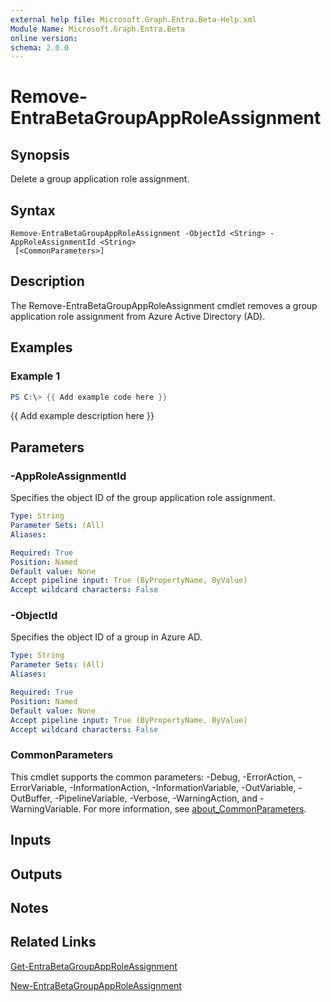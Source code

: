 ```yaml
---
external help file: Microsoft.Graph.Entra.Beta-Help.xml
Module Name: Microsoft.Graph.Entra.Beta
online version:
schema: 2.0.0
---
```


# Remove-EntraBetaGroupAppRoleAssignment

## Synopsis
Delete a group application role assignment.

## Syntax

```
Remove-EntraBetaGroupAppRoleAssignment -ObjectId <String> -AppRoleAssignmentId <String>
 [<CommonParameters>]
```

## Description
The Remove-EntraBetaGroupAppRoleAssignment cmdlet removes a group application role assignment from Azure Active Directory (AD).

## Examples

### Example 1
```powershell
PS C:\> {{ Add example code here }}
```

{{ Add example description here }}

## Parameters

### -AppRoleAssignmentId
Specifies the object ID of the group application role assignment.

```yaml
Type: String
Parameter Sets: (All)
Aliases:

Required: True
Position: Named
Default value: None
Accept pipeline input: True (ByPropertyName, ByValue)
Accept wildcard characters: False
```



### -ObjectId
Specifies the object ID of a group in Azure AD.

```yaml
Type: String
Parameter Sets: (All)
Aliases:

Required: True
Position: Named
Default value: None
Accept pipeline input: True (ByPropertyName, ByValue)
Accept wildcard characters: False
```

### CommonParameters
This cmdlet supports the common parameters: -Debug, -ErrorAction, -ErrorVariable, -InformationAction, -InformationVariable, -OutVariable, -OutBuffer, -PipelineVariable, -Verbose, -WarningAction, and -WarningVariable. For more information, see [about_CommonParameters](https://go.microsoft.com/fwlink/?LinkID=113216).

## Inputs

## Outputs

## Notes

## Related Links

[Get-EntraBetaGroupAppRoleAssignment]()

[New-EntraBetaGroupAppRoleAssignment]()

